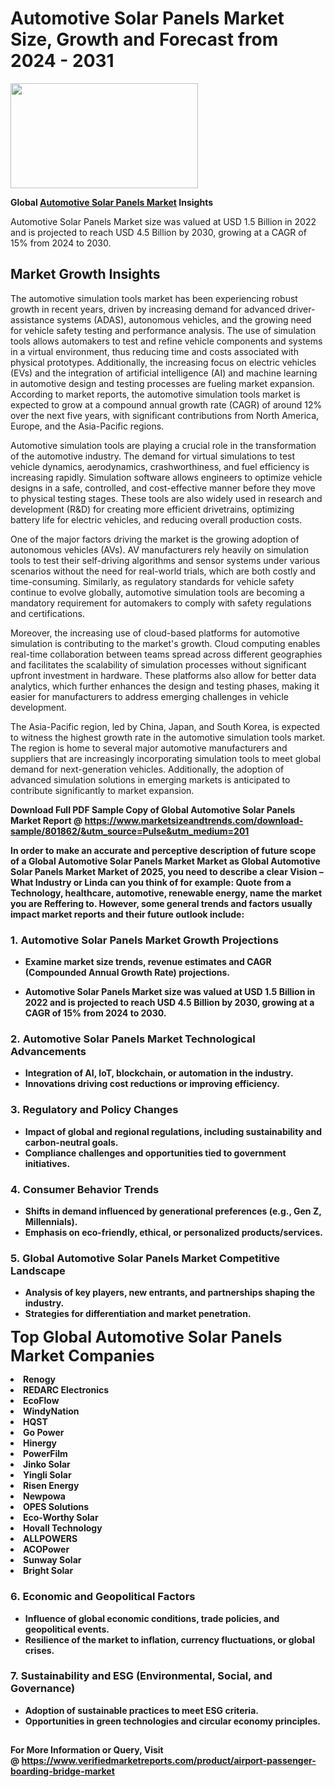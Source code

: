 <H1>Automotive Solar Panels Market Size, Growth and Forecast from 2024 - 2031</H1><img class="aligncenter size-medium wp-image-584254" src="https://thirdeyenews.in/wp-content/uploads/2024/09/Global-Market-Research-300x168.jpeg" alt="" width="300" height="168" /><p><strong>Global&nbsp;<a href="https://www.marketsizeandtrends.com/download-sample/801862/&amp;utm_source=Pulse&amp;utm_medium=201">Automotive Solar Panels Market</a> Insights</strong></p><p>Automotive Solar Panels Market size was valued at USD 1.5 Billion in 2022 and is projected to reach USD 4.5 Billion by 2030, growing at a CAGR of 15% from 2024 to 2030.</p><p><h2>Market Growth Insights</h2> <p>The automotive simulation tools market has been experiencing robust growth in recent years, driven by increasing demand for advanced driver-assistance systems (ADAS), autonomous vehicles, and the growing need for vehicle safety testing and performance analysis. The use of simulation tools allows automakers to test and refine vehicle components and systems in a virtual environment, thus reducing time and costs associated with physical prototypes. Additionally, the increasing focus on electric vehicles (EVs) and the integration of artificial intelligence (AI) and machine learning in automotive design and testing processes are fueling market expansion. According to market reports, the automotive simulation tools market is expected to grow at a compound annual growth rate (CAGR) of around 12% over the next five years, with significant contributions from North America, Europe, and the Asia-Pacific regions.</p> <p><strong></strong></p> <p>Automotive simulation tools are playing a crucial role in the transformation of the automotive industry. The demand for virtual simulations to test vehicle dynamics, aerodynamics, crashworthiness, and fuel efficiency is increasing rapidly. Simulation software allows engineers to optimize vehicle designs in a safe, controlled, and cost-effective manner before they move to physical testing stages. These tools are also widely used in research and development (R&D) for creating more efficient drivetrains, optimizing battery life for electric vehicles, and reducing overall production costs.</p> <p>One of the major factors driving the market is the growing adoption of autonomous vehicles (AVs). AV manufacturers rely heavily on simulation tools to test their self-driving algorithms and sensor systems under various scenarios without the need for real-world trials, which are both costly and time-consuming. Similarly, as regulatory standards for vehicle safety continue to evolve globally, automotive simulation tools are becoming a mandatory requirement for automakers to comply with safety regulations and certifications.</p> <p>Moreover, the increasing use of cloud-based platforms for automotive simulation is contributing to the market's growth. Cloud computing enables real-time collaboration between teams spread across different geographies and facilitates the scalability of simulation processes without significant upfront investment in hardware. These platforms also allow for better data analytics, which further enhances the design and testing phases, making it easier for manufacturers to address emerging challenges in vehicle development.</p> <p>The Asia-Pacific region, led by China, Japan, and South Korea, is expected to witness the highest growth rate in the automotive simulation tools market. The region is home to several major automotive manufacturers and suppliers that are increasingly incorporating simulation tools to meet global demand for next-generation vehicles. Additionally, the adoption of advanced simulation solutions in emerging markets is anticipated to contribute significantly to market expansion.</p> <p><strong></p><p><span class=""><strong>Download Full PDF Sample Copy of Global Automotive Solar Panels Market Report</strong> @ <a href="https://www.marketsizeandtrends.com/download-sample/801862/&amp;utm_source=Pulse&amp;utm_medium=201" target="_blank">https://www.marketsizeandtrends.com/download-sample/801862/&amp;utm_source=Pulse&amp;utm_medium=201</a></span></p><p>In order to make an accurate and perceptive description of future scope of a Global&nbsp;Automotive Solar Panels Market Market as Global&nbsp;Automotive Solar Panels Market Market of 2025, you need to describe a clear Vision &ndash; What Industry or Linda can you think of for example: Quote from a Technology, healthcare, automotive, renewable energy, name the market you are Reffering to. However, some general trends and factors usually impact market reports and their future outlook include:</p><h3>1.&nbsp;<strong>Automotive Solar Panels Market Growth Projections</strong></h3><ul><li>Examine market size trends, revenue estimates and CAGR (Compounded Annual Growth Rate) projections.</li><li><p>Automotive Solar Panels Market size was valued at USD 1.5 Billion in 2022 and is projected to reach USD 4.5 Billion by 2030, growing at a CAGR of 15% from 2024 to 2030.</p></li></ul><h3>2.&nbsp;<strong>Automotive Solar Panels Market Technological Advancements</strong></h3><ul><li>Integration of AI, IoT, blockchain, or automation in the industry.</li><li>Innovations driving cost reductions or improving efficiency.</li></ul><h3>3.&nbsp;<strong>Regulatory and Policy Changes</strong></h3><ul><li>Impact of global and regional regulations, including sustainability and carbon-neutral goals.</li><li>Compliance challenges and opportunities tied to government initiatives.</li></ul><h3>4.&nbsp;<strong>Consumer Behavior Trends</strong></h3><ul><li>Shifts in demand influenced by generational preferences (e.g., Gen Z, Millennials).</li><li>Emphasis on eco-friendly, ethical, or personalized products/services.</li></ul><h3>5.&nbsp;<strong>Global Automotive Solar Panels Market Competitive Landscape</strong></h3><ul><li>Analysis of key players, new entrants, and partnerships shaping the industry.</li><li>Strategies for differentiation and market penetration.</li></ul><p data-pm-slice="1 1 []"><span style="color: inherit; font-family: inherit; font-size: 25px;">Top Global Automotive Solar Panels Market Companies</span></p><div class="" data-test-id=""><p><li>Renogy</li><li> REDARC Electronics</li><li> EcoFlow</li><li> WindyNation</li><li> HQST</li><li> Go Power</li><li> Hinergy</li><li> PowerFilm</li><li> Jinko Solar</li><li> Yingli Solar</li><li> Risen Energy</li><li> Newpowa</li><li> OPES Solutions</li><li> Eco-Worthy Solar</li><li> Hovall Technology</li><li> ALLPOWERS</li><li> ACOPower</li><li> Sunway Solar</li><li> Bright Solar</li></p></div><h3>6.&nbsp;<strong>Economic and Geopolitical Factors</strong></h3><ul><li>Influence of global economic conditions, trade policies, and geopolitical events.</li><li>Resilience of the market to inflation, currency fluctuations, or global crises.</li></ul><h3>7.&nbsp;<strong>Sustainability and ESG (Environmental, Social, and Governance)</strong></h3><ul><li>Adoption of sustainable practices to meet ESG criteria.</li><li>Opportunities in green technologies and circular economy principles.</li></ul><h2><strong style="font-size: 14px;">For More Information or Query, Visit @&nbsp;</strong><a style="background-color: #ffffff; font-size: 14px;" href="https://www.marketsizeandtrends.com/report/automotive-solar-panels-market/" target="_blank">https://www.verifiedmarketreports.com/product/airport-passenger-boarding-bridge-market</a></h2>
